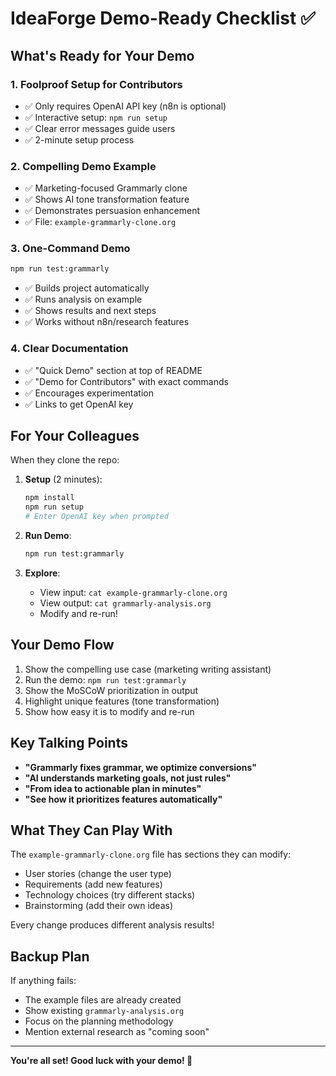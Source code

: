 # IdeaForge Demo-Ready Checklist ✅

## What's Ready for Your Demo

### 1. Foolproof Setup for Contributors
- ✅ Only requires OpenAI API key (n8n is optional)
- ✅ Interactive setup: `npm run setup`
- ✅ Clear error messages guide users
- ✅ 2-minute setup process

### 2. Compelling Demo Example
- ✅ Marketing-focused Grammarly clone
- ✅ Shows AI tone transformation feature
- ✅ Demonstrates persuasion enhancement
- ✅ File: `example-grammarly-clone.org`

### 3. One-Command Demo
```bash
npm run test:grammarly
```
- ✅ Builds project automatically
- ✅ Runs analysis on example
- ✅ Shows results and next steps
- ✅ Works without n8n/research features

### 4. Clear Documentation
- ✅ "Quick Demo" section at top of README
- ✅ "Demo for Contributors" with exact commands
- ✅ Encourages experimentation
- ✅ Links to get OpenAI key

## For Your Colleagues

When they clone the repo:

1. **Setup** (2 minutes):
   ```bash
   npm install
   npm run setup
   # Enter OpenAI key when prompted
   ```

2. **Run Demo**:
   ```bash
   npm run test:grammarly
   ```

3. **Explore**:
   - View input: `cat example-grammarly-clone.org`
   - View output: `cat grammarly-analysis.org`
   - Modify and re-run!

## Your Demo Flow

1. Show the compelling use case (marketing writing assistant)
2. Run the demo: `npm run test:grammarly`
3. Show the MoSCoW prioritization in output
4. Highlight unique features (tone transformation)
5. Show how easy it is to modify and re-run

## Key Talking Points

- **"Grammarly fixes grammar, we optimize conversions"**
- **"AI understands marketing goals, not just rules"**
- **"From idea to actionable plan in minutes"**
- **"See how it prioritizes features automatically"**

## What They Can Play With

The `example-grammarly-clone.org` file has sections they can modify:
- User stories (change the user type)
- Requirements (add new features)
- Technology choices (try different stacks)
- Brainstorming (add their own ideas)

Every change produces different analysis results!

## Backup Plan

If anything fails:
- The example files are already created
- Show existing `grammarly-analysis.org`
- Focus on the planning methodology
- Mention external research as "coming soon"

---

**You're all set! Good luck with your demo! 🚀** 